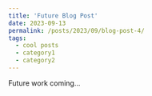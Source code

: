 ```yaml
---
title: 'Future Blog Post'
date: 2023-09-13
permalink: /posts/2023/09/blog-post-4/
tags:
  - cool posts
  - category1
  - category2
---
```


Future work coming... 
